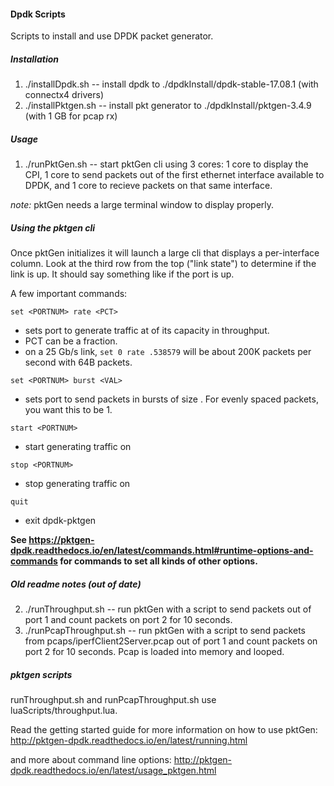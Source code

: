 #### Dpdk Scripts

Scripts to install and use DPDK packet generator. 

##### Installation
1. ./installDpdk.sh -- install dpdk to ./dpdkInstall/dpdk-stable-17.08.1 (with connectx4 drivers)
2. ./installPktgen.sh -- install pkt generator to ./dpdkInstall/pktgen-3.4.9 (with 1 GB for pcap rx)

##### Usage
1. ./runPktGen.sh -- start pktGen cli using 3 cores: 1 core to display the CPI, 1 core to send packets out of the first ethernet interface available to DPDK, and 1 core to recieve packets on that same interface.

*note:* pktGen needs a large terminal window to display properly.

##### Using the pktgen cli

Once pktGen initializes it will launch a large cli that displays a per-interface column. Look at the third row from the top ("link state") to determine if the link is up. It should say something like <UP-25000-FD> if the port is up.

A few important commands: 

```set <PORTNUM> rate <PCT>```
- sets port <PORTNUM> to generate traffic at <PCT> of its capacity in throughput.
- PCT can be a fraction. 
- on a 25 Gb/s link, ```set 0 rate .538579``` will be about 200K packets per second with 64B packets.

```set <PORTNUM> burst <VAL>```
- sets port <PORTNUM> to send packets in bursts of size <VAL>. For evenly spaced packets, you want this to be 1.

```start <PORTNUM> ```
- start generating traffic on <PORTNUM>

```stop <PORTNUM> ```
- stop generating traffic on <PORTNUM>

```quit```
- exit dpdk-pktgen

**See https://pktgen-dpdk.readthedocs.io/en/latest/commands.html#runtime-options-and-commands for commands to set all kinds of other options.**





##### Old readme notes (out of date)
2. ./runThroughput.sh -- run pktGen with a script to send packets out of port 1 and count packets on port 2 for 10 seconds.
2. ./runPcapThroughput.sh -- run pktGen with a script to send packets from pcaps/iperfClient2Server.pcap out of port 1 and count packets on port 2 for 10 seconds. Pcap is loaded into memory and looped.

##### pktgen scripts
runThroughput.sh and runPcapThroughput.sh use luaScripts/throughput.lua.

Read the getting started guide for more information on how to use pktGen: 
http://pktgen-dpdk.readthedocs.io/en/latest/running.html

and more about command line options:
http://pktgen-dpdk.readthedocs.io/en/latest/usage_pktgen.html
